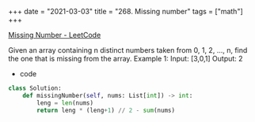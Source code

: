 +++
date = "2021-03-03"
title = "268. Missing number"
tags = ["math"]
+++

[Missing Number - LeetCode](https://leetcode.com/problems/missing-number/)

Given an array containing n distinct numbers taken from 0, 1, 2, ..., n, find the one that is missing from the array.
Example 1:
Input: [3,0,1] Output: 2

- code
```py
class Solution:
    def missingNumber(self, nums: List[int]) -> int:
        leng = len(nums)
        return leng * (leng+1) // 2 - sum(nums)

```
